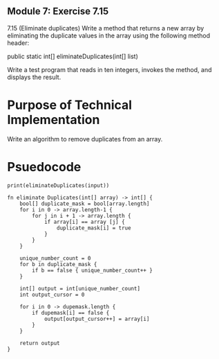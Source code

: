 ## Module 7: Exercise 7.15
7.15 (Eliminate duplicates) Write a method that returns a new array by eliminating the duplicate values in the array using the following method header:

public static int[] eliminateDuplicates(int[] list)

Write a test program that reads in ten integers, invokes the method, and displays the result.

# Purpose of Technical Implementation
Write an algorithm to remove duplicates from an array.

# Psuedocode
```input = input("10 ints")
print(eliminateDuplicates(input))

fn eliminate Duplicates(int[] array) -> int[] {
    bool[] duplicate_mask = bool[array.length]
    for i in 0 -> array.length-1 {
        for j in i + 1 -> array.length {
            if array[i] == array [j] {
                duplicate_mask[i] = true
            }
        }
    }

    unique_number_count = 0
    for b in duplicate_mask {
        if b == false { unique_number_count++ }
    }

    int[] output = int[unique_number_count]
    int output_cursor = 0

    for i in 0 -> dupemask.length {
        if dupemask[i] == false {
            output[output_cursor++] = array[i]
        }
    }

    return output
}
```
